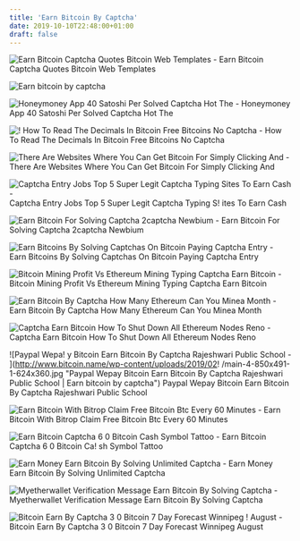 ```yaml
---
title: 'Earn Bitcoin By Captcha'
date: 2019-10-10T22:48:00+01:00
draft: false
---
```


![Earn Bitcoin Captcha Quotes Bitcoin Web Templates - ](https://i.ytimg.com/vi/jLD814627ps/hqdefault.jpg "Earn Bitcoin Captcha Quotes Bitcoin Web Templates | Earn bitcoin by captcha") Earn Bitcoin Captcha Quotes Bitcoin Web Templates

![Earn bitcoin by captcha](https://hustlelife.net/wp-content/uploads/2018/11/2captcha-main-screen.jpg "Earn bitcoin by captcha") 

![Honeymoney App 40 Satoshi Per Solved Captcha Hot The - ](http://ultraimg.com/images/2017/07/26/GFq8.png "Honeymoney App 40 Satoshi Per Solved Captcha Hot The | Earn bitcoin by captcha") Honeymoney App 40 Satoshi Per Solved Captcha Hot The

![!   How To Read The Decimals In Bitcoin Free Bitcoins No Captcha - ](https://toptrickstoearnbitcoin.files.wordpress.com/2017/09/how-to-earn-money-with-btcclicks.png?w\u003d700 "How To Read The Decimals In Bitcoin Free Bitcoins No Captcha | Earn bitcoin by captcha") How To Read The Decimals In Bitcoin Free Bitcoins No Captcha

![There Are Websites Where You Can Get Bitcoin For Simply Clicking And - ](https://i.pinimg.com/originals/dc/9f/7f/dc9f7fcef05a005303c820952c94f953.jpg "There Are Websites Where You Can Get Bitcoin For Simply Clicking And | Earn bitcoin by captcha") There Are Websites Where You Can Get Bitcoin For Simply Clicking And

![Captcha Entry Jobs Top 5 Super Legit Captcha Typing Sites To Earn Cash - ](https://i1.wp.com/livemoneyonline.com/wp-content/uploads/2018/02/get-paid.com-captcha-entry-jobs.png?resize=970%2C786&ssl=1 "Captcha Entry Jobs Top 5 Super Legit Captcha Typing Sites To Earn Cash | Earn bitcoin by capt!   cha") Captcha Entry Jobs Top 5 Super Legit Captcha Typing S! ites To Earn Cash

![Earn Bitcoin For Solving Captcha 2captcha Newbium - ](https://d1ueyc5nx1it61.cloudfront.net/0cc01f1216209030539.JPG "Earn Bitcoin For Solving Captcha 2captcha Newbium | Earn bitcoin by captcha") Earn Bitcoin For Solving Captcha 2captcha Newbium

![Earn Bitcoins By Solving Captchas On Bitcoin Paying Captcha Entry - ](https://www.jobzal.com/wp-content/uploads/2017/08/Bitcoin-captcha-recaptcha.png "Earn Bitcoins By Solving Captchas On Bitcoin Paying Captcha Entry | Earn bitcoin by captcha") Earn Bitcoins By Solving Captchas On Bitcoin Paying Captcha Entry

![Bitcoin Mining Profit Vs Ethereum Mining Typing Captcha Earn Bitcoin - ](http://riwwee.com/wp-content/uploads/2018/07/cryptominingfarmio-5-1024x435.png "Bitcoin Mining Profit Vs Ethereum Mi!   ning Typing Captcha Earn Bitcoin | Earn bitcoin by captcha") Bitcoin Mining Profit Vs Ethereum Mining Typing Captcha Earn Bitcoin

![Earn Bitcoin By Captcha How Many Ethereum Can You Minea Month - ](https://i.ytimg.com/vi/bw5gOAp8TqU/hqdefault.jpg "Earn Bitcoin By Captcha How Many Ethereum Can You Minea Month | Earn bitcoin by captcha") Earn Bitcoin By Captcha How Many Ethereum Can You Minea Month

![Captcha Earn Bitcoin How To Shut Down All Ethereum Nodes Reno - ](https://4.bp.blogspot.com/-EzNyQLPkGE0/WqDXea_ivwI/AAAAAAAAL4k/Hv2ZwjAS6lw8BXHcd7pT-UtmNQg1CJ61ACLcBGAs/s1600/Freedoge.co.in.jpg "Captcha Earn Bitcoin How To Shut Down All Ethereum Nodes Reno | Earn bitcoin by captcha") Captcha Earn Bitcoin How To Shut Down All Ethereum Nodes Reno

![Paypal Wepa!   y Bitcoin Earn Bitcoin By Captcha Rajeshwari Public School - ](http://www.bitcoin.name/wp-content/uploads/2019/02!   /main-4-850x491-1-624x360.jpg "Paypal Wepay Bitcoin Earn Bitcoin By Captcha Rajeshwari Public School | Earn bitcoin by captcha") Paypal Wepay Bitcoin Earn Bitcoin By Captcha Rajeshwari Public School

![Earn Bitcoin With Bitrop Claim Free Bitcoin Btc Every 60 Minutes - ](https://i0.wp.com/cryptokiemtien.com/wp-content/uploads/2019/08/Bitrop.png?resize=640%2C381&ssl=1 "Earn Bitcoin With Bitrop Claim Free Bitcoin Btc Every 60 Minutes | Earn bitcoin by captcha") Earn Bitcoin With Bitrop Claim Free Bitcoin Btc Every 60 Minutes

![Earn Bitcoin Captcha 6 0 Bitcoin Cash Symbol Tattoo - ](https://moneywika.com/wp-content/uploads/2017/09/bitcoin-earning-websites-payment-proofs.png "Earn Bitcoin Captcha 6 0 Bitcoin Cash Symbol Tattoo | Earn bitcoin by captcha") Earn Bitcoin Captcha 6 0 Bitcoin Ca! sh Symbol Tattoo

![Earn Money Earn Bitcoin By Solving Unlimited Captcha - ](https://2.bp.blogspot.com/-ybUWnkIbCn8/WR-1CIMls3I/AAAAAAAABSU/AAvvzBgW-lg_etKO7m1fTzDoYswYMpI_ACLcB/s320/bitcoinjobpng.png "Earn Money Earn Bitcoin By Solving Unlimited Captcha | Earn bitcoin by captcha") Earn Money Earn Bitcoin By Solving Unlimited Captcha

![Myetherwallet Verification Message Earn Bitcoin By Solving Captcha - ](https://toptrickstoearnbitcoin.files.wordpress.com/2017/09/earn-free-bitcoin.png?w\u003d700 "Myetherwallet Verification Message Earn Bitcoin By Solving Captcha | Earn bitcoin by captcha") Myetherwallet Verification Message Earn Bitcoin By Solving Captcha

![Bitcoin Earn By Captcha 3 0 Bitcoin 7 Day Forecast Winnipeg !   August - ](https://1.bp.blogspot.com/-18KiRX7jSzE/WczFyuDa-xI/AAAAAAAAEVg/fZ0GIdtMBn4ovKNDyCDATPIl4HPM4eOrgCLcBGAs/s1600/CICKER.jpg "Bitcoin Earn By Captcha 3 0 Bitcoin 7 Day Forecast Winnipeg August | Earn bitcoin by captcha") Bitcoin Earn By Captcha 3 0 Bitcoin 7 Day Forecast Winnipeg August